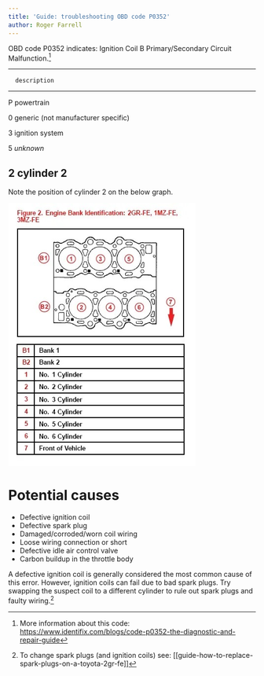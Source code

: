```yaml
---
title: 'Guide: troubleshooting OBD code P0352'
author: Roger Farrell
---
```


OBD code P0352 indicates: Ignition Coil B Primary/Secondary Circuit
Malfunction.[^1]

[^1]: More information about this code:
  <https://www.identifix.com/blogs/code-p0352-the-diagnostic-and-repair-guide>

  -----------------------------------------
      description
  --- -------------------------------------
  P   powertrain

  0   generic (not manufacturer specific)

  3   ignition system

  5   *unknown*

  2   cylinder 2
  -----------------------------------------

Note the position of cylinder 2 on the below graph.


![Cylinder order](attachments/2gr-fe-cylinders.jpeg)

# Potential causes

- Defective ignition coil
- Defective spark plug
- Damaged/corroded/worn coil wiring 
- Loose wiring connection or short
- Defective idle air control valve 
- Carbon buildup in the throttle body

A defective ignition coil is generally considered the most common cause
of this error. However, ignition coils can fail due to bad spark plugs.
Try swapping the suspect coil to a different cylinder to rule out spark
plugs and faulty wiring.[^2]

[^2]: To change spark plugs (and ignition coils) see:
  [[guide-how-to-replace-spark-plugs-on-a-toyota-2gr-fe]]
